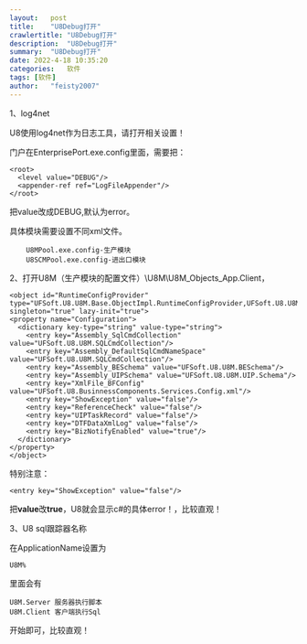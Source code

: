 ```yaml
---
layout:   post
title:    "U8Debug打开"
crawlertitle: "U8Debug打开"
description:  "U8Debug打开"
summary:  "U8Debug打开"
date: 2022-4-18 10:35:20
categories:   软件
tags: [软件]
author:   "feisty2007"
---
```


1、log4net

U8使用log4net作为日志工具，请打开相关设置！

门户在EnterprisePort.exe.config里面，需要把：

	<root>
      <level value="DEBUG"/>
      <appender-ref ref="LogFileAppender"/>
    </root>

把value改成DEBUG,默认为error。

具体模块需要设置不同xml文件。

		U8MPool.exe.config-生产模块
		U8SCMPool.exe.config-进出口模块

2、打开U8M（生产模块的配置文件）\U8M\U8M_Objects_App.Client，

	<object id="RuntimeConfigProvider" type="UFSoft.U8.U8M.Base.ObjectImpl.RuntimeConfigProvider,UFSoft.U8.U8M.Base.ObjectImpl" singleton="true" lazy-init="true">
	<property name="Configuration">
      <dictionary key-type="string" value-type="string">
        <entry key="Assembly_SqlCmdCollection" value="UFSoft.U8.U8M.SQLCmdCollection"/>
        <entry key="Assembly_DefaultSqlCmdNameSpace" value="UFSoft.U8.U8M.SQLCmdCollection"/>
        <entry key="Assembly_BESchema" value="UFSoft.U8.U8M.BESchema"/>
        <entry key="Assembly_UIPSchema" value="UFSoft.U8.U8M.UIP.Schema"/>
        <entry key="XmlFile_BFConfig" value="UFSoft.U8.BusinnessComponents.Services.Config.xml"/>
      	<entry key="ShowException" value="false"/>
        <entry key="ReferenceCheck" value="false"/>
        <entry key="UIPTaskRecord" value="false"/>
        <entry key="DTFDataXmlLog" value="false"/>
        <entry key="BizNotifyEnabled" value="true"/>
      </dictionary>
    </property>
	</object>
	
	
特别注意：

	<entry key="ShowException" value="false"/>

把**value**改**true**，U8就会显示c#的具体error！，比较直观！

3、U8 sql跟踪器名称

在ApplicationName设置为

	U8M%

里面会有

	U8M.Server 服务器执行脚本
	U8M.Client 客户端执行Sql

开始即可，比较直观！


